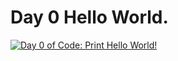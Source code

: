 # Day 0 Hello World.

[![Day 0 of Code: Print Hello World!](https://img.youtube.com/vi/K5WxmFfIWbo/0.jpg)](https://www.youtube.com/watch?v=K5WxmFfIWbo)